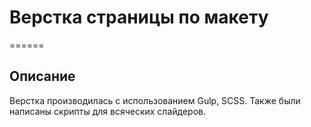# Верстка страницы по макету
======
## Описание
Верстка производилась с использованием Gulp, SCSS. Также были написаны скрипты для всяческих слайдеров.
